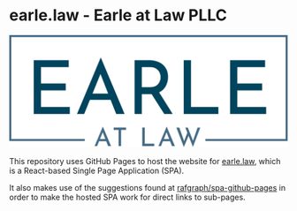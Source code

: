 # earle.law - Earle at Law PLLC

![Earle at Law PLLC](public/images/logo.svg)

This repository uses GitHub Pages to host the website for
[earle.law](https://earle.law), which is a React-based
Single Page Application (SPA).

It also makes use of the suggestions found at
[rafgraph/spa-github-pages](https://github.com/rafgraph/spa-github-pages)
in order to make the hosted SPA work for direct links to sub-pages.

